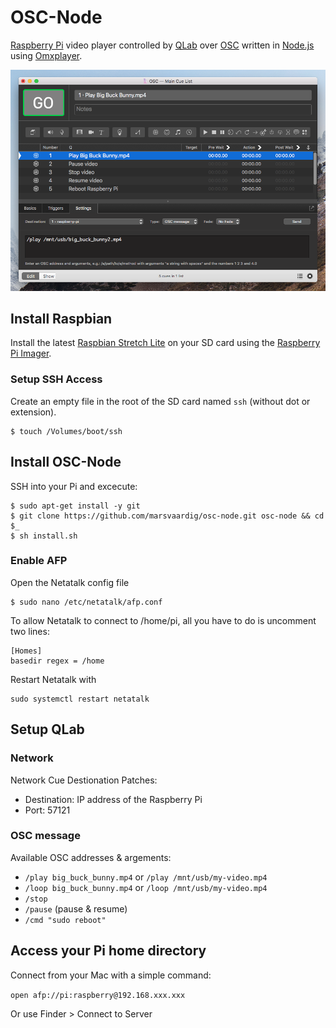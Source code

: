 # OSC-Node

[Raspberry Pi](https://www.raspberrypi.org/) video player controlled by [QLab](http://figure53.com/qlab/) over [OSC](http://opensoundcontrol.org/) written in [Node.js](https://nodejs.org/en/) using [Omxplayer](https://elinux.org/Omxplayer).

![QLab screenshot with OSC commands](screenshot.png)

## Install Raspbian

Install the latest [Raspbian Stretch Lite](https://www.raspberrypi.org/downloads/raspbian/) on your SD card using the [Raspberry Pi Imager](https://www.raspberrypi.org/downloads/).

### Setup SSH Access

Create an empty file in the root of the SD card named `ssh` (without dot or extension).

    $ touch /Volumes/boot/ssh

## Install OSC-Node

SSH into your Pi and excecute:

    $ sudo apt-get install -y git
    $ git clone https://github.com/marsvaardig/osc-node.git osc-node && cd $_
    $ sh install.sh
    
### Enable AFP

Open the Netatalk config file
    
    $ sudo nano /etc/netatalk/afp.conf

To allow Netatalk to connect to /home/pi, all you have to do is uncomment two lines:
    
    [Homes]
    basedir regex = /home

Restart Netatalk with

    sudo systemctl restart netatalk

## Setup QLab

### Network

Network Cue Destionation Patches:

- Destination: IP address of the Raspberry Pi
- Port: 57121

### OSC message

Available OSC addresses & argements:

- `/play big_buck_bunny.mp4` or `/play /mnt/usb/my-video.mp4`
- `/loop big_buck_bunny.mp4` or `/loop /mnt/usb/my-video.mp4`
- `/stop`
- `/pause` (pause & resume)
- `/cmd "sudo reboot"`

## Access your Pi home directory

Connect from your Mac with a simple command:

`open afp://pi:raspberry@192.168.xxx.xxx`

Or use Finder > Connect to Server
